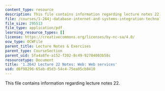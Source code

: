 ```yaml
---
content_type: resource
description: This file contains information regarding lecture notes 22.
file: /courses/1-264j-database-internet-and-systems-integration-technologies-fall-2013/d6f9829665abd5d354c475ea05cb8410_MIT1_264JF13_lect_22.pdf
file_size: 295513
file_type: application/pdf
learning_resource_types: []
license: https://creativecommons.org/licenses/by-nc-sa/4.0/
ocw_type: OCWFile
parent_title: Lecture Notes & Exercises
parent_type: CourseSection
parent_uid: 5fa4a8fe-a152-f202-8c49-92784003b58c
resourcetype: Document
title: '1.264J Lecture 22 Notes: Web: Web services'
uid: d6f98296-65ab-d5d3-54c4-75ea05cb8410
---
```

This file contains information regarding lecture notes 22.